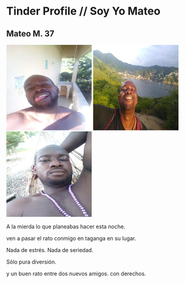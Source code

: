 # Tinder Profile // Soy Yo Mateo

## Mateo M. 37

<img src="markdown-content/profile-imagery/mateo-on-the-balcony-at-the-embassy.jpg" alt= “” width="225" height="225">

<img src="markdown-content/profile-imagery/mateo-taganga-playa-blanca.jpg" alt= “” width="225" height="225">

<img src="markdown-content/profile-imagery/mateo-taganga-hammock-life.jpg" alt= “” width="225" height="225">

A la mierda lo que planeabas hacer esta noche.

ven a pasar el rato conmigo en taganga en su lugar.

Nada de estrés. Nada de seriedad.

Sólo pura diversión.

y un buen rato entre dos nuevos amigos. con derechos.
